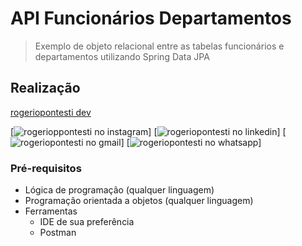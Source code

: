 #   API Funcionários Departamentos

> Exemplo de objeto relacional entre as tabelas funcionários e departamentos utilizando Spring Data JPA

## Realização
    
[rogeriopontesti dev](https://i.postimg.cc/GmMFXJ9q/rogeriopontesti200x48.png)

[![rogerioppontesti no instagram](https://i.postimg.cc/hhhbJhVQ/1298747-instagram-brand-logo-social-media-icon.png)]
[![rogeriopontesti no linkedin](https://i.postimg.cc/WtKm0j7W/317725-linkedin-social-icon.png)]
[![rogeriopontesti no gmail](https://i.postimg.cc/4m965MLJ/7089163-gmail-google-icon.png)]
[![rogeriopontesti no whatsapp](https://i.postimg.cc/SKtXsVDd/1783351-chatting-messages-social-media-whatsapp-internet-icon.png)]

### Pré-requisitos

- Lógica de programação (qualquer linguagem)
- Programação orientada a objetos (qualquer linguagem)
- Ferramentas
    - IDE de sua preferência
    - Postman

